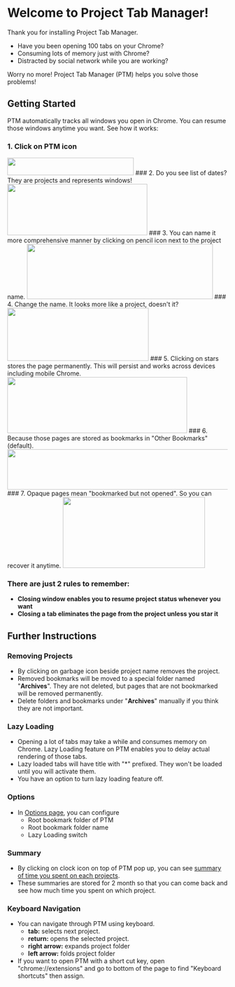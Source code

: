 # Welcome to Project Tab Manager!

Thank you for installing Project Tab Manager.

- Have you been opening 100 tabs on your Chrome?
- Consuming lots of memory just with Chrome?
- Distracted by social network while you are working?

Worry no more! Project Tab Manager (PTM) helps you solve those problems!

## Getting Started
PTM automatically tracks all windows you open in Chrome. You can resume those windows anytime you want. See how it works:

### 1. Click on PTM icon
<img src="https://raw.githubusercontent.com/agektmr/ProjectTabManager/master/assets/readme_0.png" width="289" height="40" />
### 2. Do you see list of dates? They are projects and represents windows!
<img src="https://raw.githubusercontent.com/agektmr/ProjectTabManager/master/assets/readme_1.png" width="320" height="117" />
### 3. You can name it more comprehensive manner by clicking on pencil icon next to the project name.
<img src="https://raw.githubusercontent.com/agektmr/ProjectTabManager/master/assets/readme_2.png" width="425" height="126" />
### 4. Change the name. It looks more like a project, doesn't it?
<img src="https://raw.githubusercontent.com/agektmr/ProjectTabManager/master/assets/readme_3.png" width="323" height="121" />
### 5. Clicking on stars stores the page permanently. This will persist and works across devices including mobile Chrome.
<img src="https://raw.githubusercontent.com/agektmr/ProjectTabManager/master/assets/readme_4.png" width="411" height="128" />
### 6. Because those pages are stored as bookmarks in &quot;Other Bookmarks&quot; (default).
<img src="https://raw.githubusercontent.com/agektmr/ProjectTabManager/master/assets/readme_5.png" width="617" height="92" />
### 7. Opaque pages mean "bookmarked but not opened". So you can recover it anytime.
<img src="https://raw.githubusercontent.com/agektmr/ProjectTabManager/master/assets/readme_6.png" width="325" height="162" />

### There are just 2 rules to remember:
- **Closing window enables you to resume project status whenever you want**
- **Closing a tab eliminates the page from the project unless you star it**

## Further Instructions
### Removing Projects
- By clicking on garbage icon beside project name removes the project.
- Removed bookmarks will be moved to a special folder named "__Archives__". They are not deleted, but pages that are not bookmarked will be removed permanently.
- Delete folders and bookmarks under "__Archives__" manually if you think they are not important.

### Lazy Loading
- Opening a lot of tabs may take a while and consumes memory on Chrome. Lazy Loading feature on PTM enables you to delay actual rendering of those tabs.
- Lazy loaded tabs will have title with "*" prefixed. They won't be loaded until you will activate them.
- You have an option to turn lazy loading feature off.

### Options
- In [Options page](#/options), you can configure
    - Root bookmark folder of PTM
    - Root bookmark folder name
    - Lazy Loading switch

### Summary
- By clicking on clock icon on top of PTM pop up, you can see [summary of time you spent on each projects](#/summary).
- These summaries are stored for 2 month so that you can come back and see how much time you spent on which project.

### Keyboard Navigation

- You can navigate through PTM using keyboard.
    - **tab:** selects next project.
    - **return:** opens the selected project.
    - **right arrow:** expands project folder
    - **left arrow:** folds project folder
- If you want to open PTM with a short cut key, open "chrome://extensions" and go to bottom of the page to find "Keyboard shortcuts" then assign.

